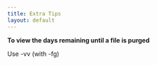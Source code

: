 ```yaml
---
title: Extra Tips
layout: default
---
```


**To view the days remaining until a file is purged**

Use -vv (with -fg)

